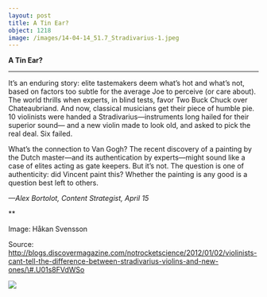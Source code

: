 ```yaml
---
layout: post
title: A Tin Ear?
object: 1218
image: /images/14-04-14_51.7_Stradivarius-1.jpeg
---
```

**A Tin Ear?**

****

It’s an enduring story: elite tastemakers deem what’s hot and what’s not, based on factors too subtle for the average Joe to perceive (or care about). The world thrills when experts, in blind tests, favor Two Buck Chuck over Chateaubriand. And now, classical musicians get their piece of humble pie. 10 violinists were handed a Stradivarius—instruments long hailed for their superior sound— and a new violin made to look old, and asked to pick the real deal. Six failed.

What’s the connection to Van Gogh? The recent discovery of a painting by the Dutch master—and its authentication by experts—might sound like a case of elites acting as gate keepers. But it’s not. The question is one of authenticity: did Vincent paint this? Whether the painting is any good is a question best left to others.

*—Alex Bortolot, Content Strategist, April 15*

**

Image: Håkan Svensson

Source: http://blogs.discovermagazine.com/notrocketscience/2012/01/02/violinists-cant-tell-the-difference-between-stradivarius-violins-and-new-ones/\#.U01s8FVdWSo

![]({{siteurl.base}}/images/14-04-14_51.7_Stradivarius-1.jpeg)

